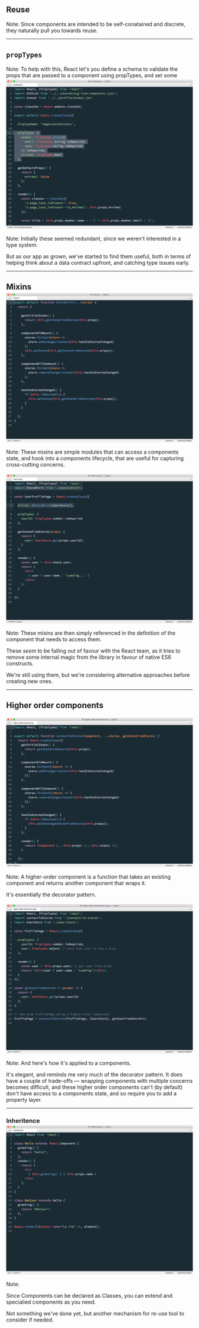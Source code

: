 ## Reuse

Note:
Since components are intended to be self-conatained and discrete, they naturally pull you towards reuse.


---

## `propTypes`

Note:
To help with this, React let's you define a schema to validate the props that are passed to a component using propTypes, and set some default values. If create a component with the wrong type of props, a warning is logged to console.

---


<a href="subl://open?url=file:///Users/vim/code/sketches/wdcnz-2015-react-tips-and-tricks/code-samples/proptypes.js"><img src="../../images/proptypes.png" style="margin-top: -60px; border: 0;" /></a>

Note:
Initially these seemed redundant, since we weren't interested in a type system.

But as our app as grown, we've started to find them useful, both in terms of helping think about a data contract upfront, and catching type issues early.

---

## Mixins

Note:
Something else that helps with re-use is mixins.

---

<a href="subl://open?url=file:///Users/vim/code/sketches/wdcnz-2015-react-tips-and-tricks/code-samples/mixin.js"><img src="../../images/mixin.png" style="margin-top: -60px; border: 0;" /></a>

Note:
These mixins are simple modules that can access a components state, and hook into a components lifecycle, that are useful for capturing cross-cutting concerns. 

Here we see one that set's a components state in response to change events from a Store.

---

<a href="subl://open?url=file:///Users/vim/code/sketches/wdcnz-2015-react-tips-and-tricks/code-samples/mixin-use.js"><img src="../../images/mixin-use.png" style="margin-top: -60px; border: 0;" /></a>

Note:
These mixins are then simply referenced in the definition of the component that needs to access them.

These _seem_ to be falling out of favour with the React team, as it tries to remove some internal magic from the library in favour of native ES6 constructs. 

We're still using them, but we're considering alternative approaches before creating new ones.

---


## Higher order components

Note:
An alternate approach that we've come across and started to experiment with is higher order components.

---

<a href="subl://open?url=file:///Users/vim/code/sketches/wdcnz-2015-react-tips-and-tricks/code-samples/higher-order-component.js"><img src="../../images/higher-order-component.png" style="margin-top: -60px; border: 0;" /></a>

Note:
A higher-order component is a function that takes an existing component and returns another component that wraps it. 

It's essentially the decorator pattern.

It looks a lot like the mixin, but instead of accessing the components internal state directly, it wraps it and passed additional properties to it.

---

<a href="subl://open?url=file:///Users/vim/code/sketches/wdcnz-2015-react-tips-and-tricks/code-samples/higher-order-component-use.js"><img src="../../images/higher-order-component-use.png" style="margin-top: -60px; border: 0;" /></a>

Note:
And here's how it's applied to a components.

It's elegant, and reminds me very much of the decorator pattern. It does have a couple of trade-offs — wrapping components with multiple concerns becomes difficult, and these higher order components can't (by default) don't have access to a components state, and so require you to add a property layer.

---


### Inheritence

Note:
Finally, there's good old fashioned inheritence.

---

<a href="subl://open?url=file:///Users/vim/code/sketches/wdcnz-2015-react-tips-and-tricks/code-samples/inheritence.js"><img src="../../images/inheritence.png" style="margin-top: -60px; border: 0;" /></a>

Note:

Since Components can be declared as Classes, you can extend and specialied components as you need.

Not something we've done yet, but another mechanism for re-use tool to consider if needed.
